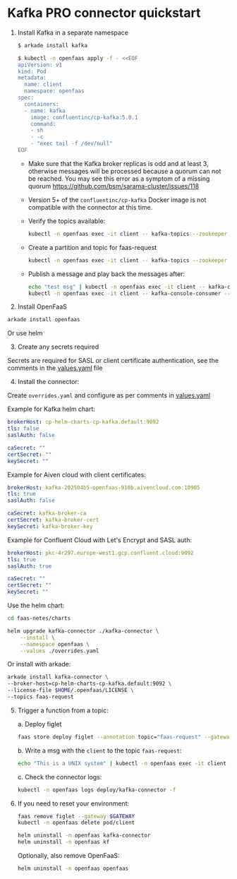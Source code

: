 # Kafka PRO connector quickstart

1.  Install Kafka in a separate namespace

    ```sh
    $ arkade install kafka

    $ kubectl -n openfaas apply -f - <<EOF
    apiVersion: v1
    kind: Pod
    metadata:
      name: client
      namespace: openfaas
    spec:
      containers:
      - name: kafka
        image: confluentinc/cp-kafka:5.0.1
        command:
        - sh
        - -c
        - "exec tail -f /dev/null"
    EOF
    ```

    * Make sure that the Kafka broker replicas is odd and at least 3, otherwise messages will be
    processed because a quorum can not be reached. You may see this error as a symptom of a missing
    quorum https://github.com/bsm/sarama-cluster/issues/118

    * Version 5+ of the `confluentinc/cp-kafka` Docker image is not compatible with the connector at this time.

    * Verify the topics available:
        ```sh
        kubectl -n openfaas exec -it client -- kafka-topics --zookeeper cp-helm-charts-cp-zookeeper.default:2181 --list
        ```

    * Create a partition and topic for faas-request
        ```sh
        kubectl -n openfaas exec -it client -- kafka-topics --zookeeper cp-helm-charts-cp-zookeeper.default:2181 --topic faas-request --create --partitions 1 --replication-factor 1
        ```

    * Publish a message and play back the messages after:
        ```sh
       echo "test msg" | kubectl -n openfaas exec -it client -- kafka-console-producer --broker-list cp-helm-charts-cp-kafka-headless.default:9092 --topic faas-request
       kubectl -n openfaas exec -it client -- kafka-console-consumer --bootstrap-server cp-helm-charts-cp-kafka.default:9092 --topic faas-request --from-beginning
        ```

2) Install OpenFaaS

  ```sh
  arkade install openfaas
  ```

  Or use helm

3) Create any secrets required

  Secrets are required for SASL or client certificate authentication, see the comments in the [values.yaml](values.yaml) file

4) Install the connector:

  Create `overrides.yaml` and configure as per comments in [values.yaml](values.yaml)

  Example for Kafka helm chart:

  ```yaml
  brokerHost: cp-helm-charts-cp-kafka.default:9092
  tls: false
  saslAuth: false

  caSecret: ""
  certSecret: ""
  keySecret: ""
  ```

  Example for Aiven cloud with client certificates:

  ```yaml
  brokerHost: kafka-202504b5-openfaas-910b.aivencloud.com:10905
  tls: true
  saslAuth: false
  
  caSecret: kafka-broker-ca
  certSecret: kafka-broker-cert
  keySecret: kafka-broker-key
  ```

  Example for Confluent Cloud with Let's Encrypt and SASL auth:

  ```yaml
  brokerHost: pkc-4r297.europe-west1.gcp.confluent.cloud:9092
  tls: true
  saslAuth: true
  
  caSecret: ""
  certSecret: ""
  keySecret: ""
  ```

  Use the helm chart:

   ```sh
   cd faas-netes/charts
   
   helm upgrade kafka-connector ./kafka-connector \
       --install \
       --namespace openfaas \
       --values ./overrides.yaml
   ```

  Or install with arkade:

   ```sh
   arkade install kafka-connector \
   --broker-host=cp-helm-charts-cp-kafka.default:9092 \
   --license-file $HOME/.openfaas/LICENSE \
   --topics faas-request
   ```

5) Trigger a function from a topic:

   a. Deploy figlet

   ```sh
   faas store deploy figlet --annotation topic="faas-request" --gateway $GATEWAY
   ```

   b. Write a msg with the `client` to the topic `faas-request`:

   ```sh
   echo "This is a UNIX system" | kubectl -n openfaas exec -it client -- kafka-console-producer --broker-list cp-helm-charts-cp-kafka-headless.default:9092 --topic faas-request
   ```

   c. Check the connector logs:

   ```sh
   kubectl -n openfaas logs deploy/kafka-connector -f
   ```

6. If you need to reset your environment:

   ```sh
   faas remove figlet --gateway $GATEWAY
   kubectl -n openfaas delete pod/client

   helm uninstall -n openfaas kafka-connector
   helm uninstall -n openfaas kf
   ```

   Optionally, also remove OpenFaaS:
   ```sh
   helm uninstall -n openfaas openfaas
   ```
